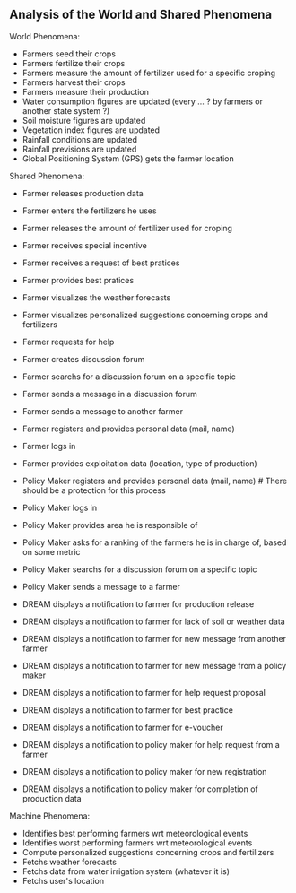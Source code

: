 ## Analysis of the World and Shared Phenomena  

World Phenomena:  
- Farmers seed their crops
- Farmers fertilize their crops
- Farmers measure the amount of fertilizer used for a specific croping  
- Farmers harvest their crops
- Farmers measure their production  
- Water consumption figures are updated (every ... ? by farmers or another state system ?)      
- Soil moisture figures are updated 
- Vegetation index figures are updated  
- Rainfall conditions are updated
- Rainfall previsions are updated  
- Global Positioning System (GPS) gets the farmer location


Shared Phenomena:   
- Farmer releases production data  
- Farmer enters the fertilizers he uses 
- Farmer releases the amount of fertilizer used for croping  
- Farmer receives special incentive  
- Farmer receives a request of best pratices  
- Farmer provides best pratices  
- Farmer visualizes the weather forecasts  
- Farmer visualizes personalized suggestions concerning crops and fertilizers  
- Farmer requests for help
- Farmer creates discussion forum  
- Farmer searchs for a discussion forum on a specific topic  
- Farmer sends a message in a discussion forum  
- Farmer sends a message to another farmer  

- Farmer registers and provides personal data (mail, name)   
- Farmer logs in  
- Farmer provides exploitation data (location, type of production)   

- Policy Maker registers and provides personal data (mail, name)  # There should be a protection for this process
- Policy Maker logs in  
- Policy Maker provides area he is responsible of
- Policy Maker asks for a ranking of the farmers he is in charge of, based on some metric
- Policy Maker searchs for a discussion forum on a specific topic  
- Policy Maker sends a message to a farmer  

- DREAM displays a notification to farmer for production release  
- DREAM displays a notification to farmer for lack of soil or weather data   
- DREAM displays a notification to farmer for new message from another farmer  
- DREAM displays a notification to farmer for new message from a policy maker
- DREAM displays a notification to farmer for help request proposal  
- DREAM displays a notification to farmer for best practice    
- DREAM displays a notification to farmer for e-voucher


- DREAM displays a notification to policy maker for help request from a farmer
- DREAM displays a notification to policy maker for new registration  
- DREAM displays a notification to policy maker for completion of production data


Machine Phenomena:   
- Identifies best performing farmers wrt meteorological events  
- Identifies worst performing farmers wrt meteorological events  
- Compute personalized suggestions concerning crops and fertilizers    
- Fetchs weather forecasts  
- Fetchs data from water irrigation system (whatever it is)
- Fetchs user's location

